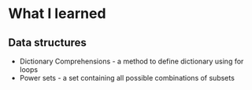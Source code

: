 # What I learned

## Data structures
- Dictionary Comprehensions - a method to define dictionary using for loops
- Power sets - a set containing all possible combinations of subsets
